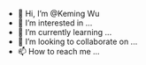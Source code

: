 - 👋 Hi, I’m @Keming Wu
- 👀 I’m interested in ...
- 🌱 I’m currently learning ...
- 💞️ I’m looking to collaborate on ...
- 📫 How to reach me ...

























